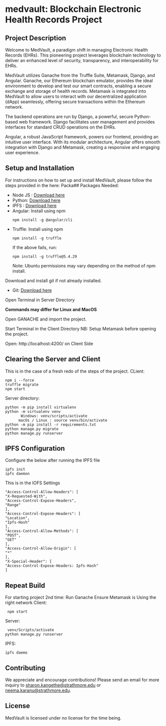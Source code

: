 # medvault: Blockchain Electronic Health Records Project

## Project Description

Welcome to MedVault, a paradigm shift in managing Electronic Health Records (EHRs). This pioneering project leverages blockchain technology to deliver an enhanced level of security, transparency, and interoperability for EHRs.

MedVault utilizes Ganache from the Truffle Suite, Metamask, Django, and Angular. Ganache, our Ethereum blockchain emulator, provides the ideal environment to develop and test our smart contracts, enabling a secure exchange and storage of health records. Metamask is integrated into MedVault to allow users to interact with our decentralized application (dApp) seamlessly, offering secure transactions within the Ethereum network.

The backend operations are run by Django, a powerful, secure Python-based web framework. Django facilitates user management and provides interfaces for standard CRUD operations on the EHRs.

Angular, a robust JavaScript framework, powers our frontend, providing an intuitive user interface. With its modular architecture, Angular offers smooth integration with Django and Metamask, creating a responsive and engaging user experience.

## Setup and Installation

For instructions on how to set up and install MedVault, please follow the steps provided in the here:
Packa## Packages Needed:

- Node JS : [Download here](https://nodejs.org/en/download/)
- Python: [Download here](https://www.python.org/downloads/)
- IPFS : [Download here](https://dist.ipfs.io/#go-ipfs)
- Angular: Install using npm
    ```
    npm install -g @angular/cli
    ```
- Truffle: Install using npm
    ```
    npm install -g truffle
    ```
    If the above fails, run:
    ```
    npm install -g truffle@5.4.29
    ```
    Note: Ubuntu permissions may vary depending on the method of npm install.

Download and install git if not already installed.

- Git: [Download here](https://git-scm.com/downloads)

Open Terminal in Server Directory 

**Commands may differ for Linux and MacOS**

Open GANACHE and import the project.

Start Terminal in the Client Directory
NB: Setup Metamask before opening the project.

Open: http://localhost:4200/ on Client Side

## Clearing the Server and Client

This is in the case of a fresh redo of the steps of the project.
CLient:
```
npm i --force
truffle migrate
npm start
```

Server directory:
```
python -m pip install virtualenv
python -m virtualenv venv
       Windows: venv/scripts/activate
      macOs / Linux : source venv/bin/activate
python -m pip install -r requirements.txt
python manage.py migrate
python manage.py runserver
```
## IPFS Configuration
Configure the below after running the IPFS file
```
ipfs init
ipfs daemon
``` 
This is in the IOFS Settings
```
"Access-Control-Allow-Headers": [
"X-Requested-With",
"Access-Control-Expose-Headers",
"Range"
],
"Access-Control-Expose-Headers": [
"Location",
"Ipfs-Hash"
],
"Access-Control-Allow-Methods": [
"POST",
"GET"
],
"Access-Control-Allow-Origin": [
"*"
],
"X-Special-Header": [
"Access-Control-Expose-Headers: Ipfs-Hash"
]
```
## Repeat Build
For starting project 2nd time:
Run Ganache
Ensure Metamask is Using the right network
Client:
```
 npm start
 ```

Server:
```
 venv/Scripts/activate
python manage.py runserver
```

IPFS: 

```
ipfs daemo
```
## Contributing 

We appreciate and encourage contributions! Please send an email for more inquiry to sharon.kangethe@strathmore.edu or neema.karanu@strathmore.edu.

## License

MedVault is licensed under no license for the time being.
